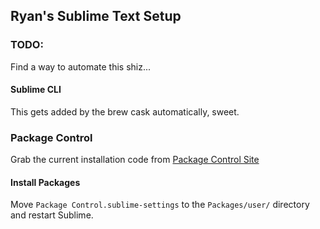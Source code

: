 ## Ryan's Sublime Text Setup

### TODO:

Find a way to automate this shiz...

#### Sublime CLI

This gets added by the brew cask automatically, sweet.


### Package Control

Grab the current installation code from [Package Control Site](https://packagecontrol.io/installation)


#### Install Packages

Move `Package Control.sublime-settings` to the `Packages/user/` directory and restart Sublime.
